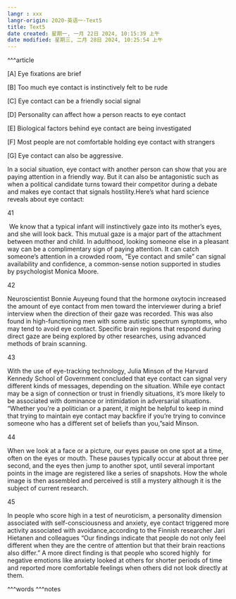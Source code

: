 ```yaml
---
langr : xxx
langr-origin: 2020-英语一-Text5
title: Text5
date created: 星期一, 一月 22日 2024, 10:15:39 上午
date modified: 星期三, 二月 28日 2024, 10:25:54 上午
---
```


^^^article

[A] Eye fixations are brief

[B] Too much eye contact is instinctively felt to be rude

[C] Eye contact can be a friendly social signal

[D] Personality can affect how a person reacts to eye contact

[E] Biological factors behind eye contact are being investigated

[F] Most people are not comfortable holding eye contact with strangers

[G] Eye contact can also be aggressive.

In a social situation, eye contact with another person can show that you are paying attention in a friendly way. But it can also be antagonistic such as when a political candidate turns toward their competitor during a debate and makes eye contact that signals hostility.Here’s what hard science reveals about eye contact:

41


 We know that a typical infant will instinctively gaze into its mother’s eyes, and she will look back. This mutual gaze is a major part of the attachment between mother and child. In adulthood, looking someone else in a pleasant way can be a complimentary sign of paying attention. It can catch someone’s attention in a crowded room, “Eye contact and smile” can signal availability and confidence, a common-sense notion supported in studies by psychologist Monica Moore.

42


Neuroscientist Bonnie Auyeung found that the hormone oxytocin increased the amount of eye contact from men toward the interviewer during a brief interview when the direction of their gaze was recorded. This was also found in high-functioning men with some autistic spectrum symptoms, who may tend to avoid eye contact. Specific brain regions that respond during direct gaze are being explored by other researches, using advanced methods of brain scanning.

43

  

With the use of eye-tracking technology, Julia Minson of the Harvard Kennedy School of Government concluded that eye contact can signal very different kinds of messages, depending on the situation. While eye contact may be a sign of connection or trust in friendly situations, it’s more likely to be associated with dominance or intimidation in adversarial situations. “Whether you’re a politician or a parent, it might be helpful to keep in mind that trying to maintain eye contact may backfire if you’re trying to convince someone who has a different set of beliefs than you,”said Minson.

44


When we look at a face or a picture, our eyes pause on one spot at a time, often on the eyes or mouth. These pauses typically occur at about three per second, and the eyes then jump to another spot, until several important points in the image are registered like a series of snapshots. How the whole image is then assembled and perceived is still a mystery although it is the subject of current research.

45

  
In people who score high in a test of neuroticism, a personality dimension associated with self-consciousness and anxiety, eye contact triggered more activity associated with avoidance,according to the Finnish researcher Jari Hietanen and colleagues “Our findings indicate that people do not only feel different when they are the centre of attention but that their brain reactions also differ.” A more direct finding is that people who scored highly  for negative emotions like anxiety looked at others for shorter periods of time and reported more comfortable feelings when others did not look directly at them.




^^^words
^^^notes
